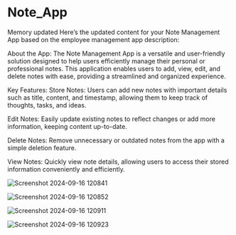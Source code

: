 # Note_App


Memory updated
Here’s the updated content for your Note Management App based on the employee management app description:

About the App:
The Note Management App is a versatile and user-friendly solution designed to help users efficiently manage their personal or professional notes. This application enables users to add, view, edit, and delete notes with ease, providing a streamlined and organized experience.

Key Features:
Store Notes: Users can add new notes with important details such as title, content, and timestamp, allowing them to keep track of thoughts, tasks, and ideas.

Edit Notes: Easily update existing notes to reflect changes or add more information, keeping content up-to-date.

Delete Notes: Remove unnecessary or outdated notes from the app with a simple deletion feature.

View Notes: Quickly view note details, allowing users to access their stored information conveniently and efficiently.


![Screenshot 2024-09-16 120841](https://github.com/user-attachments/assets/aea5bf08-e110-4ddf-9976-05a8fc0af2cc)

![Screenshot 2024-09-16 120852](https://github.com/user-attachments/assets/937926be-c545-4b85-bf02-c24d68e474ce)


![Screenshot 2024-09-16 120911](https://github.com/user-attachments/assets/0febc350-ef37-40c4-9e69-b833a1f20fb3)

![Screenshot 2024-09-16 120923](https://github.com/user-attachments/assets/53e51d42-80ee-4c56-9fda-4cf811f667a9)




